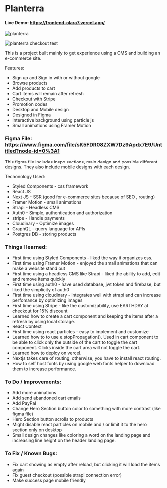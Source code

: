 # Planterra
#### Live Demo: https://frontend-olara7.vercel.app/

![planterra](https://user-images.githubusercontent.com/54912970/184286507-d90eae3b-ea77-40aa-8304-1a7b9da3bfde.PNG)

![planterra checkout test](https://user-images.githubusercontent.com/54912970/184292395-54ed6586-e7cb-4982-b4c0-56067a5af089.PNG)


This is a project built mainly to get experience using a CMS and building an e-commerce site.

Features:
- Sign up and Sign in with or without google
- Browse products
- Add products to cart
- Cart items will remain after refresh
- Checkout with Stripe
- Promotion codes
- Desktop and Mobile design
- Designed in Figma
- Interactive background using particle js
- Small animations using Framer Motion

### Figma File: https://www.figma.com/file/sK5FDR08ZXW7Dz9Apdx7E9/Untitled?node-id=0%3A1

This figma file includes inspo sections, main design and possible different designs. 
They also include mobile designs with each design.

Techonology Used:
- Styled Components - css framework
- React JS
- Next JS - SSR (good for e-commerce sites because of SEO , routing)
- Framer Motion - small animations
- Strapi - Headless CMS
- Auth0 - Simple, authentication and authorization
- stripe - Handle payments
- Cloudinary - Optimize images
- GraphQL - query language for APIs
- Postgres DB - storing products

### Things I learned:
- First time using Styled Components - liked the way it organizes css.
- First time using Framer Motion - enjoyed the small animations that can make a website stand out
- First time using a headless CMS like Strapi - liked the ability to add, edit and remove items quickly
- First time using auth0 - have used database, jwt token and firebase, but liked the simplicity of auth0
- First time using cloudinary - integrates well with strapi and can increase perfomance by optimizing images
- First time using Stripe - like the customizability, use EARTHDAY at checkout for 15% discount
- Learned how to create a cart component and keeping the items after a refresh by using local storage.
- React Context
- First time using react particles - easy to implement and customize
- Learned how to to use e.stopPropagation(). Used in cart component to be able to click only the outside of the cart to toggle the cart component. Clicks inside the cart area will not toggle the cart.
- Learned how to deploy on vercel.
- Nextjs takes care of routing, otherwise, you have to install react routing.
- How to self host fonts by using google web fonts helper to download them to increase performance.

### To Do / Improvements:
- Add more animations
- Add send abandoned cart emails
- Add PayPal
- Change Hero Section button color to something with more contrast (like figma file)
- Hero Section button scrolls to products
- Might disable react particles on mobile and / or limit it to the hero section only on desktop
- Small design changes like coloring a word on the landing page and increasing line height on the header landing page.

### To Fix / Known Bugs:
- Fix cart showing as empty after reload, but clicking it will load the items again
- Fix guest checkout (possible strapi connection error)
- Make success page mobile friendly
